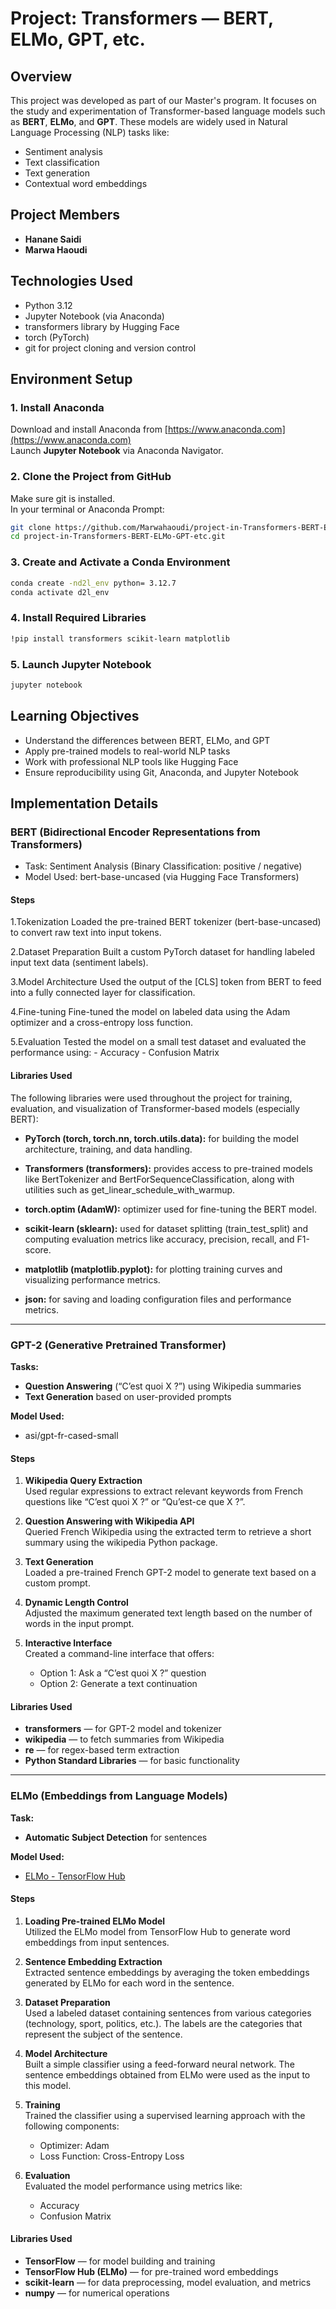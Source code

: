 # Project: Transformers — BERT, ELMo, GPT, etc.

## Overview

This project was developed as part of our Master's program. It focuses on the study and experimentation of Transformer-based language models such as **BERT**, **ELMo**, and **GPT**. These models are widely used in Natural Language Processing (NLP) tasks like:

- Sentiment analysis  
- Text classification  
- Text generation  
- Contextual word embeddings

## Project Members

- **Hanane Saidi**
- **Marwa Haoudi**

## Technologies Used

- Python 3.12 
- Jupyter Notebook (via Anaconda)  
- transformers library by Hugging Face  
- torch (PyTorch)  
- git for project cloning and version control  

## Environment Setup

### 1. Install Anaconda

Download and install Anaconda from [https://www.anaconda.com](https://www.anaconda.com)  
Launch **Jupyter Notebook** via Anaconda Navigator.

### 2. Clone the Project from GitHub

Make sure git is installed.  
In your terminal or Anaconda Prompt:

```bash
git clone https://github.com/Marwahaoudi/project-in-Transformers-BERT-ELMo-GPT-etc.git
cd project-in-Transformers-BERT-ELMo-GPT-etc.git
```
### 3. Create and Activate a Conda Environment
 
```bash
conda create -nd2l_env python= 3.12.7
conda activate d2l_env
```


### 4. Install Required Libraries
 ```bash
!pip install transformers scikit-learn matplotlib
```
### 5. Launch Jupyter Notebook
 ```bash
jupyter notebook
```
## Learning Objectives
- Understand the differences between BERT, ELMo, and GPT
- Apply pre-trained models to real-world NLP tasks
- Work with professional NLP tools like Hugging Face
- Ensure reproducibility using Git, Anaconda, and Jupyter Notebook

## Implementation Details

### BERT (Bidirectional Encoder Representations from Transformers)
- Task: Sentiment Analysis (Binary Classification: positive / negative)
- Model Used: bert-base-uncased (via Hugging Face Transformers)
#### Steps
1.Tokenization
Loaded the pre-trained BERT tokenizer (bert-base-uncased) to convert raw text into input tokens.

2.Dataset Preparation
Built a custom PyTorch dataset for handling labeled input text data (sentiment labels).

3.Model Architecture
Used the output of the [CLS] token from BERT to feed into a fully connected layer for classification.

4.Fine-tuning
Fine-tuned the model on labeled data using the Adam optimizer and a cross-entropy loss function.

5.Evaluation
Tested the model on a small test dataset and evaluated the performance using:
    - Accuracy
    - Confusion Matrix
    
#### Libraries Used
The following libraries were used throughout the project for training, evaluation, and visualization of Transformer-based models (especially BERT):

- **PyTorch (torch, torch.nn, torch.utils.data):** for building the model architecture, training, and data handling.

- **Transformers (transformers):** provides access to pre-trained models like BertTokenizer and BertForSequenceClassification, along with utilities such as get_linear_schedule_with_warmup.

- **torch.optim (AdamW):** optimizer used for fine-tuning the BERT model.

- **scikit-learn (sklearn):** used for dataset splitting (train_test_split) and computing evaluation metrics like accuracy, precision, recall, and F1-score.

- **matplotlib (matplotlib.pyplot):** for plotting training curves and visualizing performance metrics.

- **json:** for saving and loading configuration files and performance metrics.
----
### GPT-2 (Generative Pretrained Transformer)

**Tasks:**
- **Question Answering** (“C’est quoi X ?”) using Wikipedia summaries
- **Text Generation** based on user-provided prompts

**Model Used:**  
- asi/gpt-fr-cased-small



#### Steps

1. **Wikipedia Query Extraction**  
   Used regular expressions to extract relevant keywords from French questions like “C’est quoi X ?” or “Qu’est-ce que X ?”.

2. **Question Answering with Wikipedia API**  
   Queried French Wikipedia using the extracted term to retrieve a short summary using the wikipedia Python package.

3. **Text Generation**  
   Loaded a pre-trained French GPT-2 model to generate text based on a custom prompt.

4. **Dynamic Length Control**  
   Adjusted the maximum generated text length based on the number of words in the input prompt.

5. **Interactive Interface**  
   Created a command-line interface that offers:
   - Option 1: Ask a “C’est quoi X ?” question
   - Option 2: Generate a text continuation



#### Libraries Used
- **transformers** — for GPT-2 model and tokenizer
- **wikipedia** — to fetch summaries from Wikipedia
- **re** — for regex-based term extraction
- **Python Standard Libraries** — for basic functionality

----

### ELMo (Embeddings from Language Models)

**Task:**
- **Automatic Subject Detection** for sentences

**Model Used:**  
- [ELMo - TensorFlow Hub](https://tfhub.dev/google/elmo/3)


#### Steps

1. **Loading Pre-trained ELMo Model**  
   Utilized the ELMo model from TensorFlow Hub to generate word embeddings from input sentences.

2. **Sentence Embedding Extraction**  
   Extracted sentence embeddings by averaging the token embeddings generated by ELMo for each word in the sentence.

3. **Dataset Preparation**  
   Used a labeled dataset containing sentences from various categories (technology, sport, politics, etc.). The labels are the categories that represent the subject of the sentence.

4. **Model Architecture**  
   Built a simple classifier using a feed-forward neural network. The sentence embeddings obtained from ELMo were used as the input to this model.

5. **Training**  
   Trained the classifier using a supervised learning approach with the following components:
   - Optimizer: Adam
   - Loss Function: Cross-Entropy Loss

6. **Evaluation**  
   Evaluated the model performance using metrics like:
   - Accuracy
   - Confusion Matrix



#### Libraries Used
- **TensorFlow** — for model building and training
- **TensorFlow Hub (ELMo)** — for pre-trained word embeddings
- **scikit-learn** — for data preprocessing, model evaluation, and metrics
- **numpy** — for numerical operations



